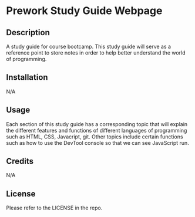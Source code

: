 # Prework Study Guide Webpage

## Description

A study guide for course bootcamp. This study guide will serve as a reference point to store notes in order to help better understand the world of programming.

## Installation

N/A

## Usage

Each section of this study guide has a corresponding topic that will explain the different features and functions of different languages of programming such as HTML, CSS, Javacript, git. Other topics include certain functions such as how to use the DevTool console so that we can see JavaScript run.

## Credits

N/A

## License

Please refer to the LICENSE in the repo.